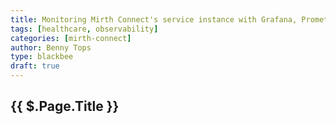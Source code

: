 ```yaml
---
title: Monitoring Mirth Connect's service instance with Grafana, Prometheus and Loki
tags: [healthcare, observability]
categories: [mirth-connect]
author: Benny Tops
type: blackbee
draft: true
---
```


<h2>{{ $.Page.Title }}</h2>


